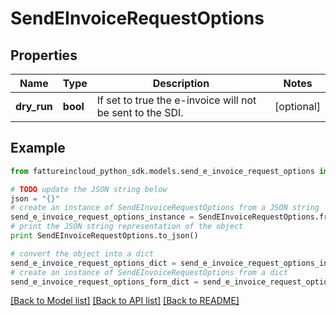 # SendEInvoiceRequestOptions


## Properties

Name | Type | Description | Notes
------------ | ------------- | ------------- | -------------
**dry_run** | **bool** | If set to true the e-invoice will not be sent to the SDI. | [optional] 

## Example

```python
from fattureincloud_python_sdk.models.send_e_invoice_request_options import SendEInvoiceRequestOptions

# TODO update the JSON string below
json = "{}"
# create an instance of SendEInvoiceRequestOptions from a JSON string
send_e_invoice_request_options_instance = SendEInvoiceRequestOptions.from_json(json)
# print the JSON string representation of the object
print SendEInvoiceRequestOptions.to_json()

# convert the object into a dict
send_e_invoice_request_options_dict = send_e_invoice_request_options_instance.to_dict()
# create an instance of SendEInvoiceRequestOptions from a dict
send_e_invoice_request_options_form_dict = send_e_invoice_request_options.from_dict(send_e_invoice_request_options_dict)
```
[[Back to Model list]](../README.md#documentation-for-models) [[Back to API list]](../README.md#documentation-for-api-endpoints) [[Back to README]](../README.md)


